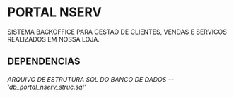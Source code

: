 # PORTAL NSERV
SISTEMA BACKOFFICE PARA GESTAO DE CLIENTES, VENDAS E SERVICOS REALIZADOS EM NOSSA LOJA.

## DEPENDENCIAS
###### ARQUIVO DE ESTRUTURA SQL DO BANCO DE DADOS -- 'db_portal_nserv_struc.sql' 
